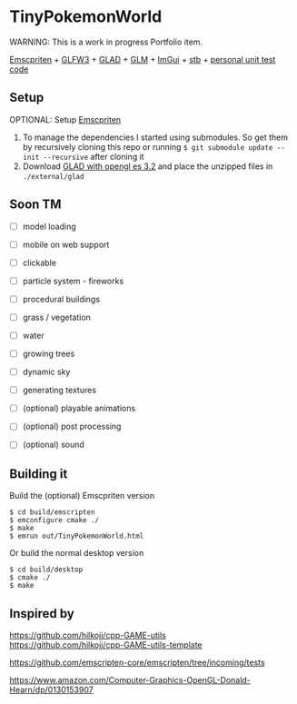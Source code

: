 # TinyPokemonWorld

WARNING: This is a work in progress Portfolio item.

[Emscpriten](https://emscripten.org/) + [GLFW3](https://www.glfw.org/) + [GLAD](https://www.glfw.org/) + [GLM](https://github.com/g-truc/glm/releases) + [ImGui](https://github.com/ocornut/imgui) + [stb](https://github.com/nothings/stb) + [personal unit test code](https://github.com/timostrating/unity_test)

## Setup
OPTIONAL: Setup [Emscpriten](https://emscripten.org/)
1. To manage the dependencies I started using submodules. So get them by recursively cloning this repo or running  `$ git submodule update --init --recursive` after cloning it
2. Download [GLAD with opengl es 3.2](http://glad.dav1d.de/#profile=core&specification=gl&api=gl%3Dnone&api=gles1%3Dnone&api=gles2%3D3.2&api=glsc2%3Dnone&language=c&loader=on) and place the unzipped files in `./external/glad` 

## Soon TM
- [ ] model loading
- [ ] mobile on web support
- [ ] clickable
- [ ] particle system - fireworks
- [ ] procedural buildings
- [ ] grass / vegetation
- [ ] water
- [ ] growing trees
- [ ] dynamic sky 
- [ ] generating textures


- [ ] (optional) playable animations
- [ ] (optional) post processing
- [ ] (optional) sound

## Building it

Build the (optional) Emscpriten version

`$ cd build/emscripten` <br/>
`$ emconfigure cmake ./` <br/>
`$ make` <br/>
`$ emrun out/TinyPokemonWorld.html` <br/>


Or build the normal desktop version

`$ cd build/desktop` <br/>
`$ cmake ./` <br/>
`$ make` <br/>

## Inspired by

https://github.com/hilkojj/cpp-GAME-utils <br/>
https://github.com/hilkojj/cpp-GAME-utils-template

https://github.com/emscripten-core/emscripten/tree/incoming/tests

https://www.amazon.com/Computer-Graphics-OpenGL-Donald-Hearn/dp/0130153907
